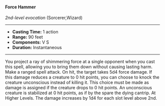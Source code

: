 #### Force Hammer
*2nd-level evocation* (Sorcerer,Wizard)
___
- **Casting Time:** 1 action
- **Range:** 90 feet
- **Components:** V S
- **Duration:** Instantaneous
---
You project a ray of shimmering force at a single
opponent when you cast this spell, allowing you to
bring them down without causing lasting harm.
Make a ranged spell attack. On hit, the target takes
5d4 force damage. If this damage reduces a creature
to 0 hit points, you can choose to knock the
creature unconscious instead of killing it. This
choice must be made as damage is assigned if the
creature drops to 0 hit points. An unconscious
creature is stabilized at 0 hit points, as if by the
spare the dying  cantrip.
At Higher Levels.  The damage increases by 1d4
for each slot level above 2nd.
